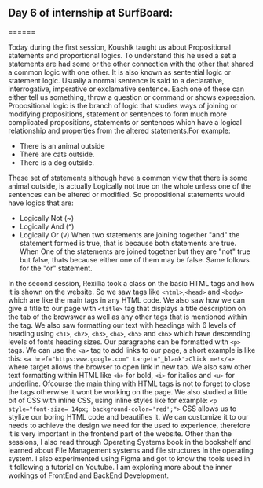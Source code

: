 ## Day 6 of internship at SurfBoard:

======

Today during the first session, Koushik taught us about Propositional statements and proportional logics. To understand this he used a set a statements are had some or the other connection with the other that shared a common logic with one other. It is also known as sentential logic or statement logic. Usually a normal sentence is said to a declarative, interrogative, imperative or exclamative sentence. Each one of these can either tell us something, throw a question or command or shows expression. Propositional logic is the branch of logic that studies ways of joining or modifying propositions, statement or sentences to form much more complicated propositions, statements or sentences which have a logical relationship and properties from the altered statements.For example:
- There is an animal outside
- There are cats outside.
- There is a dog outside.

These set of statements although have a common view that there is some animal outside, is actually Logically not true on the whole unless one of the sentences can be altered or modified.
So propositional statements would have logics that are:
- Logically Not (~)
- Logically And (^)
- Logically Or (v)
When two statements are joining together "and" the statement formed is true, that is because both statements are true. When One of the statements are joined together but they are "not" true but false, thats because either one of them may be false. Same follows for the "or" statement. 

In the second session, Rexillia took a class on the basic HTML tags and how it is shown on the website. So we saw tags like `<html>`,`<head>` and `<body>` which are like the main tags in any HTML code. We also saw how we can give a title to our page with `<title>`  tag that displays a title description on the tab of the browswer as well as any other tags that is mentioned within the <head> tag. We also saw formatting our text with headings with 6 levels of heading using `<h1>`, `<h2>`, `<h3>`, `<h4>`, `<h5>` and `<h6>` which have descending levels of fonts heading sizes. Our paragraphs can be formatted with `<p>` tags. We can use the `<a>` tag to add links to our page, a short example is like this: 
```<a href="https:www.google.com" target="_blank">Click me!</a>```
where target allows the browser to open link in new tab.
We also saw other text formatting within HTML like `<b>` for bold, `<i>` for italics and `<u>` for underline. Ofcourse the main thing with HTML tags is not to forget to close the tags otherwise it wont be working on the page. We also studied a little bit of CSS with inline CSS, using inline styles like for example:
```<p style="font-size= 14px; background-color='red';">```
CSS allows us to stylize our boring HTML code and beautifies it. We can customize it to our needs to achieve the design we need for the used to experience, therefore it is very important in the frontend part of the website. 
Other than the sessions, I also read through Operating Systems book in the bookshelf and learned about File Management systems and file structures in the operating system. I also experimented using Figma and got to know the tools used in it following a tutorial on Youtube. I am exploring more about the inner workings of FrontEnd and BackEnd Development. 
